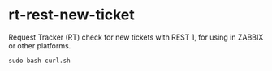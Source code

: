 # rt-rest-new-ticket
Request Tracker (RT) check for new tickets with REST 1, for using in ZABBIX or other platforms.

``sudo bash curl.sh``
